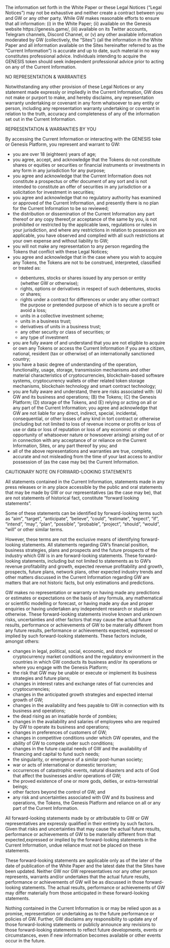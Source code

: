 <p>The information set forth in the White Paper or these Legal Notices (“Legal Notices”) may not be exhaustive and neither create a contract between you and GW or any other party. While GW makes reasonable efforts to ensure that all information: (i) in the White Paper; (ii) available on the Genesis website https://genesis.game/, (iii) available on its Twitter accounts, Telegram channels, Discord Channel, or (v) any other available information moderated by GW (collectively, the “Sites”) (all the information in the White Paper and all information available on the Sites hereinafter referred to as the “Current Information”) is accurate and up to date, such material in no way constitutes professional advice. Individuals intending to acquire the GENESIS token should seek independent professional advice prior to acting on any of the Current Information.</p>
<p>NO REPRESENTATION & WARRANTIES</p>
<p>Notwithstanding any other provision of these Legal Notices or any statement made expressly or impliedly in the Current Information, GW does not make or purport to make, and hereby disclaims, any representation warranty undertaking or covenant in any form whatsoever to any entity or person, including any representation warranty undertaking or covenant in relation to the truth, accuracy and completeness of any of the information set out in the Current Information.</p>
<p>REPRESENTATION & WARRANTIES BY YOU</p>
<p>By accessing the Current Information or interacting with the GENESIS toke or Genesis Platform, you represent and warrant to GW:
<ul>
<li>you are over 18 (eighteen) years of age;</li>
<li>you agree, accept, and acknowledge that the Tokens do not constitute shares or equities or securities or financial instruments or investments in any form in any jurisdiction for any purpose;</li>
<li>you agree and acknowledge that the Current Information does not constitute a prospectus or offer document of any sort and is not intended to constitute an offer of securities in any jurisdiction or a solicitation for investment in securities;</li>
<li>you agree and acknowledge that no regulatory authority has examined or approved of the Current Information, and presently there is no plan for the Current Information to be so reviewed;</li>
<li>the distribution or dissemination of the Current Information any part thereof or any copy thereof,or acceptance of the same by you, is not prohibited or restricted by the applicable laws, regulations or rules in your jurisdiction, and where any restrictions in relation to possession are applicable, you have observed and complied with all such restrictions at your own expense and without liability to GW;</li>
<li>you will not make any representation to any person regarding the Tokens that conflict with these Legal Notices;</li>
<li>you agree and acknowledge that in the case where you wish to acquire any Tokens, the Tokens are not to be construed, interpreted, classified or treated as:</li>
<ul>
<li>debentures, stocks or shares issued by any person or entity (whether GW or otherwise);</li>
<li>rights, options or derivatives in respect of such debentures, stocks or shares;</li>
<li>rights under a contract for differences or under any other contract the purpose or pretended purpose of which is to secure a profit or avoid a loss;</li>
<li>units in a collective investment scheme;</li>
<li>units in a business trust;</li>
<li>derivatives of units in a business trust;</li>
<li>any other security or class of securities; or</li>
<li>any type of investment</li>
</ul>
<li>you are fully aware of and understand that you are not eligible to acquire or own any Tokens or access the Current Information if you are a citizen, national, resident (tax or otherwise) of an internationally sanctioned country;</li>
<li>you have a basic degree of understanding of the operation, functionality, usage, storage, transmission mechanisms and other material characteristics of cryptocurrencies, blockchain-based software systems, cryptocurrency wallets or other related token storage mechanisms, blockchain technology and smart contract technology;</li>
<li>you are fully aware and understand, there are risks associated with: (A) GW and its business and operations; (B) the Tokens; (C) the Genesis Platform; (D) storage of the Tokens, and (E) relying or acting on all or any part of the Current Information; you agree and acknowledge that GW are not liable for any direct, indirect, special, incidental, consequential, or other losses of any kind in tort contract or otherwise (including but not limited to loss of revenue income or profits or loss of use or data or loss of reputation or loss of any economic or other opportunity of whatsoever nature or howsoever arising) arising out of or in connection with any acceptance of or reliance on the Current Information, Sites, or any part thereof by you; and</li>
<li>all of the above representations and warranties are true, complete, accurate and not misleading from the time of your last access to and/or possession of (as the case may be) the Current Information.</li>
</ul>
<p>CAUTIONARY NOTE ON FORWARD-LOOKING STATEMENTS</p>
All statements contained in the Current Information, statements made in any press releases or in any place accessible by the public and oral statements that may be made by GW or our representatives (as the case may be), that are not statements of historical fact, constitute “forward looking statements”.</p>
<p>Some of these statements can be identified by forward-looking terms such as “aim”, “target”, “anticipate”, “believe”, “could”, “estimate”, “expect”, “if”, “intend”, “may”, “plan”, “possible”, “probable”, “project”, “should”, “would”, “will” or other similar terms.</p>
<p>However, these terms are not the exclusive means of identifying forward-looking statements. All statements regarding GW’s financial position, business strategies, plans and prospects and the future prospects of the industry which GW is in are forward-looking statements. These forward-looking statements, including but not limited to statements as to GW’s revenue profitability and growth, expected revenue profitability and growth, prospects, future plans, network plans, other expected industry trends and other matters discussed in the Current Information regarding GW are matters that are not historic facts, but only estimations and predictions.</p>
<p>GW makes no representation or warranty on having made any predictions or estimates or expectations on the basis of any formula, any mathematical or scientific modelling or forecast, or having made any due and proper enquiries or having undertaken any independent research or studies or otherwise. These forward-looking statements involve known and unknown risks, uncertainties and other factors that may cause the actual future results, performance or achievements of GW to be materially different from any future results, performance or achievements expected, expressed or implied by such forward-looking statements. These factors include, amongst others:</p>
<ul>
<li>changes in legal, political, social, economic, and stock or cryptocurrency market conditions and the regulatory environment in the countries in which GW conducts its business and/or its operations or where you engage with the Genesis Platform;</li>
<li>the risk that GW may be unable or execute or implement its business strategies and future plans;</li>
<li>changes in interest rates and exchange rates of fiat currencies and cryptocurrencies;</li>
<li>changes in the anticipated growth strategies and expected internal growth of GW;</li>
<li>changes in the availability and fees payable to GW in connection with its business and operations;</li>
<li>the dead rising as an insatiable horde of zombies;</li>
<li>changes in the availability and salaries of employees who are required by GW to operate its business and operations;</li>
<li>changes in preferences of customers of GW;</li>
<li>changes in competitive conditions under which GW operates, and the ability of GW to compete under such conditions;</li>
<li>changes in the future capital needs of GW and the availability of financing and capital to fund such needs;</li>
<li>the singularity, or emergence of a similar post-human society;</li>
<li>war or acts of international or domestic terrorism;</li>
<li>occurrences of catastrophic events, natural disasters and acts of God that affect the businesses and/or operations of GW;</li>
<li>the proved existence of one or more gods, deities, or extra-terrestrial beings;</li>
<li>other factors beyond the control of GW; and</li>
<li>any risk and uncertainties associated with GW and its business and operations, the Tokens, the Genesis Platform and reliance on all or any part of the Current Information.</li>
</ul>
<p>All forward-looking statements made by or attributable to GW or GW representatives are expressly qualified in their entirety by such factors. Given that risks and uncertainties that may cause the actual future results, performance or achievements of GW to be materially different from that expected,expressed or implied by the forward-looking statements in the Current Information, undue reliance must not be placed on these statements.</p>
<p>These forward-looking statements are applicable only as of the later of the date of publication of the White Paper and the latest date that the Sites have been updated. Neither GW nor GW representatives nor any other person represents, warrants and/or undertakes that the actual future results, performance or achievements of GW will be as discussed in those forward-looking statements. The actual results, performance or achievements of GW may differ materially from those anticipated in these forward-looking statements.</p>
<p>Nothing contained in the Current Information is or may be relied upon as a promise, representation or undertaking as to the future performance or policies of GW. Further, GW disclaims any responsibility to update any of those forward-looking statements or publicly announce any revisions to those forward-looking statements to reflect future developments, events or circumstances, even if new information becomes available or other events occur in the future.</p>
